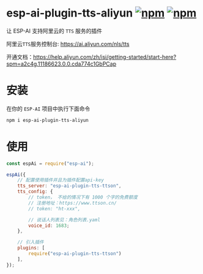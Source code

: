 # esp-ai-plugin-tts-aliyun [![npm](https://img.shields.io/npm/v/esp-ai-plugin-tts-aliyun.svg)](https://www.npmjs.com/package/esp-ai-plugin-tts-aliyun) [![npm](https://img.shields.io/npm/dm/esp-ai-plugin-tts-aliyun.svg?style=flat)](https://www.npmjs.com/package/esp-ai-plugin-tts-aliyun)

让 ESP-AI 支持阿里云的 `TTS` 服务的插件


阿里云`TTS`服务控制台: https://ai.aliyun.com/nls/tts

开通文档：https://help.aliyun.com/zh/isi/getting-started/start-here?spm=a2c4g.11186623.0.0.cda774c1GbPCap


# 安装
在你的 `ESP-AI` 项目中执行下面命令
```bash
npm i esp-ai-plugin-tts-aliyun
```

# 使用 
```js
const espAi = require("esp-ai"); 

espAi({ 
    // 配置使用插件并且为插件配置api-key
    tts_server: "esp-ai-plugin-tts-ttson",
    tts_config: {
        // token， 不给的情况下有 1000 个字的免费额度
        // 注册地址：https://www.ttson.cn/ 
        // token: "ht-xxx", 

        // 说话人列表见：角色列表.yaml
        voice_id: 1683;
    }, 

    // 引入插件
    plugins: [ 
        require("esp-ai-plugin-tts-ttson")
    ], 
});
```

